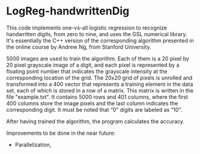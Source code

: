 # LogReg-handwrittenDig
This code implements one-vs-all logistic regression to recognize handwritten digits, from zero to nine, and uses the GSL numerical library. It's essentially the C++ version of the corresponding algorithm presented in the online course by Andrew Ng, from Stanford University.

5000 images are used to train the algorithm. Each of them is a 20 pixel by 20 pixel grayscale image of a digit, and each pixel is represented by a floating point number that indicates the grayscale intensity at the corresponding location of the grid. The 20x20 grid of pixels is unrolled and transformed into a 400 vector that represents a training element in the data set, each of which is stored in a row of a matrix. This matrix is written in the file "example.txt". It contains 5000 rows and 401 columns, where the first 400 columns store the image pixels and the last column indicates the corresponding digit. It must be noted that “0” digits are labeled as “10”.

After having trained the algorithm, the program calculates the accuracy.

Improvements to be done in the near future: 

* Parallelization,
